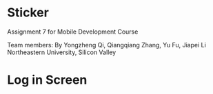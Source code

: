# Sticker
Assignment 7 for Mobile Development Course

Team members:
By Yongzheng Qi, Qiangqiang Zhang, Yu Fu, Jiapei Li
Northeastern University, Silicon Valley

# Log in Screen
